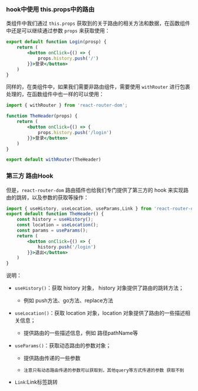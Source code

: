 ### hook中使用 this.props中的路由

类组件中我们通过 `this.props` 获取到的关于路由的相关方法和数据，在函数组件中还是可以继续通过参数 `props` 来获取使用：

```jsx
export default function Login(prosp) {
    return (
        <button onClick={() => {
            props.history.push('/')        
        }}>登录</button>
    )
}
```

同样的，在类组件中，如果我们需要非路由组件，需要使用 `withRouter` 进行包裹处理的，在函数组件中也一样的可以使用：

```jsx
import { withRouter } from 'react-router-dom';

function TheHeader(props) {
    return (
        <button onClick={() => {
            props.history.push('/login')
        }}>登录</button>
    )
}

export default withRouter(TheHeader)
```







### 第三方 路由Hook

但是，`react-router-dom` 路由插件也给我们专门提供了第三方的 hook 来实现路由的跳转，以及参数的获取等操作：

```jsx
import { useHistory, useLocation, useParams,Link } from 'react-router-dom';
export default function TheHeader() {
    const history = useHistory();
    const location = useLocation();
    const params = useParams();
    return (
        <button onClick={() => {
            history.push('/login')
        }}>退出</button>
    )
}
```

说明：

- `useHistory()`：获取 history 对象， history 对象提供了路由的跳转方法；

  - 例如 push方法、go方法、replace方法

    

- `useLocation()`：获取 location 对象，location 对象提供了路由的一些描述相关信息；

  - 提供路由的一些描述信息，例如 路径pathName等

    

- `useParams()`：获取动态路由的参数对象；

  - 提供路由传递的一些参数
  
  - `注意只有动态路由传递的参数可以获取到，其他query等方式传递的参数 获取不到`
  
    
  
- `Link`:Link标签跳转